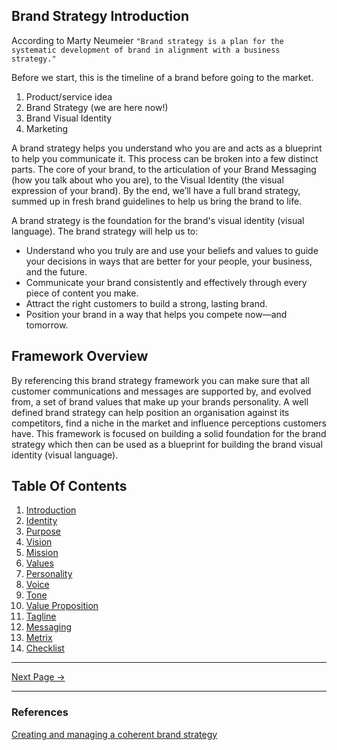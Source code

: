 ﻿## Brand Strategy Introduction

According to Marty Neumeier `"Brand strategy is a plan for the systematic development of brand in alignment with a business strategy."`

Before we start, this is the timeline of a brand before going to the market.

1. Product/service idea
2. Brand Strategy (we are here now!)
3. Brand Visual Identity
4. Marketing

A brand strategy helps you understand who you are and acts as a blueprint to help you communicate it. This process can be broken into a few distinct parts. The core of your brand, to the articulation of your Brand Messaging (how you talk about who you are), to the Visual Identity (the visual expression of your brand). By the end, we’ll have a full brand strategy, summed up in fresh brand guidelines to help us bring the brand to life.

A brand strategy is the foundation for the brand's visual identity (visual language). The brand strategy will help us to:

- Understand who you truly are and use your beliefs and values to guide your decisions in ways that are better for your people, your business, and the future.
- Communicate your brand consistently and effectively through every piece of content you make.
- Attract the right customers to build a strong, lasting brand.
- Position your brand in a way that helps you compete now—and tomorrow.

## Framework Overview

By referencing this brand strategy framework you can make sure that all customer communications and messages are supported by, and evolved from, a set of brand values that make up your brands personality. A well defined brand strategy can help position an organisation against its competitors, find a niche in the market and influence perceptions customers have. This framework is focused on building a solid foundation for the brand strategy which then can be used as a blueprint for building the brand visual identity (visual language).

## Table Of Contents

1. [Introduction](./introduction.md)
2. [Identity](./identity.md)
3. [Purpose](./purpose.md)
4. [Vision](./vision.md)
5. [Mission](./mission.md)
6. [Values](./values.md)
7. [Personality](./personality.md)
8. [Voice](./voice.md)
9. [Tone](./tone.md)
10. [Value Proposition](./value-proposition.md)
11. [Tagline](./tagline.md)
12. [Messaging](./messaging.md)
13. [Metrix](./metrix.md)
14. [Checklist](./checklist.md)

<hr/>

[Next Page ->](./purpose.html)

<hr/>

### References

[Creating and managing a coherent brand strategy](https://www.liquidlight.co.uk/blog/brand-frameworks-creating-and-managing-a-coherent-brand-strategy/)

